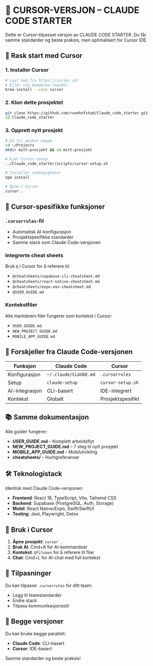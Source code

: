 # 🎯 CURSOR-VERSJON – CLAUDE CODE STARTER

Dette er Cursor-tilpasset versjon av CLAUDE CODE STARTER. Du får samme standarder og beste praksis, men optimalisert for Cursor IDE.

## 🚀 Rask start med Cursor

### 1. Installer Cursor
```bash
# Last ned fra https://cursor.sh/
# Eller via Homebrew (macOS)
brew install --cask cursor
```

### 2. Klon dette prosjektet
```bash
git clone https://github.com/runehofstad/Claude_code_starter.git
cd Claude_code_starter
```

### 3. Opprett nytt prosjekt
```bash
# Gå til ønsket mappe
cd ~/Projects
mkdir mitt-prosjekt && cd mitt-prosjekt

# Kjør Cursor-setup
../Claude_code_starter/scripts/cursor-setup.sh

# Installer avhengigheter
npm install

# Åpne i Cursor
cursor .
```

## 🎯 Cursor-spesifikke funksjoner

### `.cursorrules`-fil
- Automatisk AI-konfigurasjon
- Prosjektspesifikke standarder
- Samme stack som Claude Code-versjonen

### Integrerte cheat sheets
Bruk `@` i Cursor for å referere til:
- `@cheatsheets/supabase-cli-cheatsheet.md`
- `@cheatsheets/react-native-cheatsheet.md`
- `@cheatsheets/expo-eas-cheatsheet.md`
- `@USER_GUIDE.md`

### Kontekstfiler
Alle markdown-filer fungerer som kontekst i Cursor:
- `USER_GUIDE.md`
- `NEW_PROJECT_GUIDE.md`
- `MOBILE_APP_GUIDE.md`

## 🔄 Forskjeller fra Claude Code-versjonen

| Funksjon | Claude Code | Cursor |
|----------|-------------|--------|
| Konfigurasjon | `~/.claude/CLAUDE.md` | `.cursorrules` |
| Setup | `claude-setup` | `cursor-setup.sh` |
| AI-integrasjon | CLI-basert | IDE-integrert |
| Kontekst | Globalt | Prosjektspesifikt |

## 📚 Samme dokumentasjon

Alle guider fungerer:
- **USER_GUIDE.md** – Komplett arbeidsflyt
- **NEW_PROJECT_GUIDE.md** – 7 steg til nytt prosjekt
- **MOBILE_APP_GUIDE.md** – Mobilutvikling
- **cheatsheets/** – Hurtigreferanser

## 🛠️ Teknologistack

Identisk med Claude Code-versjonen:
- **Frontend**: React 18, TypeScript, Vite, Tailwind CSS
- **Backend**: Supabase (PostgreSQL, Auth, Storage)
- **Mobil**: React Native/Expo, Swift/SwiftUI
- **Testing**: Jest, Playwright, Detox

## 🎯 Bruk i Cursor

1. **Åpne prosjekt**: `cursor .`
2. **Bruk AI**: Cmd+K for AI-kommandoer
3. **Kontekst**: `@filnavn` for å referere til filer
4. **Chat**: Cmd+L for AI-chat med full kontekst

## 🔧 Tilpasninger

Du kan tilpasse `.cursorrules` for ditt team:
- Legg til teamstandarder
- Endre stack
- Tilpass kommunikasjonsstil

## 🤝 Begge versjoner

Du kan bruke begge parallelt:
- **Claude Code**: CLI-basert
- **Cursor**: IDE-basert

Samme standarder og beste praksis! 